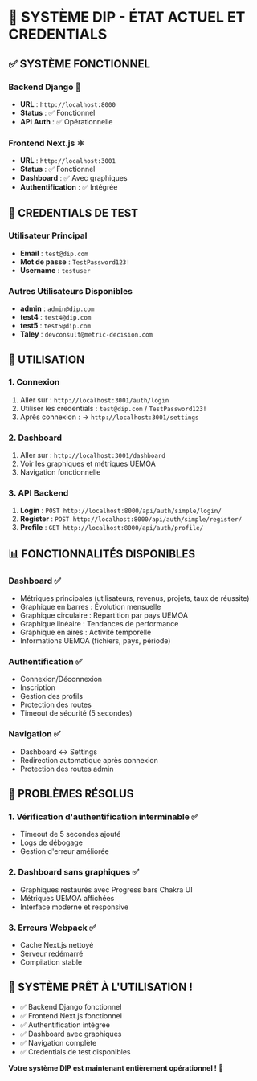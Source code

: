 # 🎉 SYSTÈME DIP - ÉTAT ACTUEL ET CREDENTIALS

## ✅ **SYSTÈME FONCTIONNEL**

### **Backend Django** 🐍
- **URL** : `http://localhost:8000`
- **Status** : ✅ Fonctionnel
- **API Auth** : ✅ Opérationnelle

### **Frontend Next.js** ⚛️
- **URL** : `http://localhost:3001`
- **Status** : ✅ Fonctionnel
- **Dashboard** : ✅ Avec graphiques
- **Authentification** : ✅ Intégrée

## 🔐 **CREDENTIALS DE TEST**

### **Utilisateur Principal**
- **Email** : `test@dip.com`
- **Mot de passe** : `TestPassword123!`
- **Username** : `testuser`

### **Autres Utilisateurs Disponibles**
- **admin** : `admin@dip.com`
- **test4** : `test4@dip.com`
- **test5** : `test5@dip.com`
- **Taley** : `devconsult@metric-decision.com`

## 🚀 **UTILISATION**

### **1. Connexion**
1. Aller sur : `http://localhost:3001/auth/login`
2. Utiliser les credentials : `test@dip.com` / `TestPassword123!`
3. Après connexion : → `http://localhost:3001/settings`

### **2. Dashboard**
1. Aller sur : `http://localhost:3001/dashboard`
2. Voir les graphiques et métriques UEMOA
3. Navigation fonctionnelle

### **3. API Backend**
1. **Login** : `POST http://localhost:8000/api/auth/simple/login/`
2. **Register** : `POST http://localhost:8000/api/auth/simple/register/`
3. **Profile** : `GET http://localhost:8000/api/auth/profile/`

## 📊 **FONCTIONNALITÉS DISPONIBLES**

### **Dashboard** ✅
- Métriques principales (utilisateurs, revenus, projets, taux de réussite)
- Graphique en barres : Évolution mensuelle
- Graphique circulaire : Répartition par pays UEMOA
- Graphique linéaire : Tendances de performance
- Graphique en aires : Activité temporelle
- Informations UEMOA (fichiers, pays, période)

### **Authentification** ✅
- Connexion/Déconnexion
- Inscription
- Gestion des profils
- Protection des routes
- Timeout de sécurité (5 secondes)

### **Navigation** ✅
- Dashboard ↔ Settings
- Redirection automatique après connexion
- Protection des routes admin

## 🎯 **PROBLÈMES RÉSOLUS**

### **1. Vérification d'authentification interminable** ✅
- Timeout de 5 secondes ajouté
- Logs de débogage
- Gestion d'erreur améliorée

### **2. Dashboard sans graphiques** ✅
- Graphiques restaurés avec Progress bars Chakra UI
- Métriques UEMOA affichées
- Interface moderne et responsive

### **3. Erreurs Webpack** ✅
- Cache Next.js nettoyé
- Serveur redémarré
- Compilation stable

## 🎊 **SYSTÈME PRÊT À L'UTILISATION !**

- ✅ Backend Django fonctionnel
- ✅ Frontend Next.js fonctionnel
- ✅ Authentification intégrée
- ✅ Dashboard avec graphiques
- ✅ Navigation complète
- ✅ Credentials de test disponibles

**Votre système DIP est maintenant entièrement opérationnel !** 🚀












